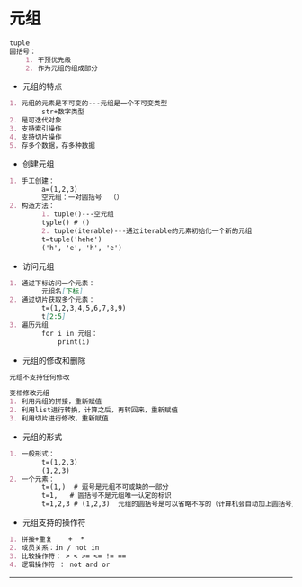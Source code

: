 # 元组

~~~markdown
tuple
圆括号：
	1. 干预优先级
	2. 作为元组的组成部分
~~~

* 元组的特点

~~~markdown
1. 元组的元素是不可变的---元组是一个不可变类型
		str+数字类型
2. 是可迭代对象
3. 支持索引操作
4. 支持切片操作
5. 存多个数据，存多种数据
~~~

* 创建元组

~~~markdown
1. 手工创建：
		a=(1,2,3)
		空元组：一对圆括号  （）
2. 构造方法：
		1. tuple()---空元组
		typle() # ()
		2. tuple(iterable)---通过iterable的元素初始化一个新的元组
		t=tuple('hehe')
		('h', 'e', 'h', 'e')
~~~

* 访问元组

~~~markdown
1. 通过下标访问一个元素：
		元组名[下标]
2. 通过切片获取多个元素：
		t=(1,2,3,4,5,6,7,8,9)
		t[2:5]
3. 遍历元组
		for i in 元组：
			print(i)
~~~

* 元组的修改和删除

~~~markdown
元组不支持任何修改

变相修改元组
1. 利用元组的拼接，重新赋值
2. 利用list进行转换，计算之后，再转回来，重新赋值
3. 利用切片进行修改，重新赋值
~~~

* 元组的形式

~~~markdown
1. 一般形式：
		t=(1,2,3)
		(1,2,3) 
2. 一个元素：
		t=(1,)  # 逗号是元组不可或缺的一部分
		t=1,   # 圆括号不是元组唯一认定的标识
		t=1,2,3 # (1,2,3)  元组的圆括号是可以省略不写的（计算机会自动加上圆括号）
~~~

* 元组支持的操作符

~~~markdown
1. 拼接+重复    +  *
2. 成员关系：in / not in
3. 比较操作符： > < >= <= != ==
4. 逻辑操作符 ： not and or 
~~~

---

